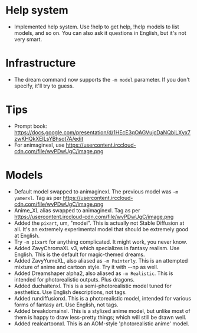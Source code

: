 # Help system
- Implemented help system. Use !help to get help, !help models to list models, and so on.
  You can also ask it questions in English, but it's not very smart.

# Infrastructure
- The dream command now supports the `-m model` parameter. If you don't specify, it'll try to guess.

# Tips
- Prompt book: https://docs.google.com/presentation/d/1HEcE3qOAGVujcDaNQbiLXyx7zwKHQkXEILsYBhsot7A/edit
- For animaginexl, use https://usercontent.irccloud-cdn.com/file/wvPDwUgC/image.png

# Models
- Default model swapped to animaginexl. The previous model was `-m yamerxl`. Tag as per https://usercontent.irccloud-cdn.com/file/wvPDwUgC/image.png
- Anime_XL alias swapped to animaginexl. Tag as per https://usercontent.irccloud-cdn.com/file/wvPDwUgC/image.png
- Added the `pixart`, um, "model". This is actually not Stable Diffusion at all. It's an extremely experimental model that should be extremely good at English.
- Try `-m pixart` for anything complicated. It might work, you never know.
- Added ZavyChromaXL v3, which specializes in fantasy realism. Use English. This is the default for magic-themed dreams.
- Added ZavyYumeXL, also aliased as `-m Painterly`. This is an attempted mixture of anime and cartoon style. Try it with --np as well.
- Added Dreamshaper alpha2, also aliased as `-m Realistic`. This is intended for photorealistic outputs. Plus dragons.
- Added duchaitenxl. This is a semi-photorealistic model tuned for aesthetics. Use English descriptions, not tags.
- Added rundiffusionxl. This is a photorealistic model, intended for various forms of fantasy art. Use English, not tags.
- Added breakdomainxl. This is a stylized anime model, but unlike most of them is happy to draw less-pretty things; which will still be drawn well.
- Added realcartoonxl. This is an AOM-style 'photorealistic anime' model.
